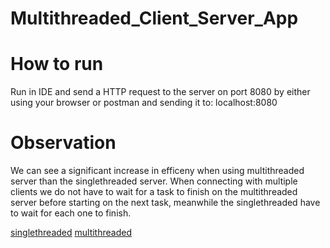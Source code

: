 # Multithreaded_Client_Server_App

# How to run
Run in IDE and send a HTTP request to the server on port 8080 by either using your browser or postman and sending it to: localhost:8080

# Observation
We can see a significant increase in efficeny when using multithreaded server than the singlethreaded server.
When connecting with multiple clients we do not have to wait for a task to finish on the multithreaded server before starting on the next task, meanwhile the singlethreaded have to wait for each one to finish.

[singlethreaded](documentation/singlethreaded.png)
[multithreaded](documentation/multithreaded.png)

